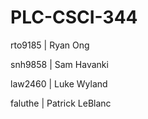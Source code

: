 # PLC-CSCI-344

rto9185 | Ryan Ong

snh9858 | Sam Havanki

law2460 | Luke Wyland

faluthe | Patrick LeBlanc
